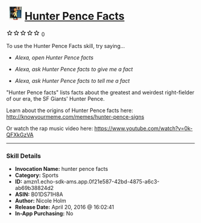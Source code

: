 # &nbsp;<img src="skill_icon" alt="Hunter Pence Facts icon" width="36"> [Hunter Pence Facts](http://alexa.amazon.com/#skills/amzn1.echo-sdk-ams.app.0f21e587-42bd-4875-a6c3-ab69b38824d2)
![0 stars](../../images/ic_star_border_black_18dp_1x.png)![0 stars](../../images/ic_star_border_black_18dp_1x.png)![0 stars](../../images/ic_star_border_black_18dp_1x.png)![0 stars](../../images/ic_star_border_black_18dp_1x.png)![0 stars](../../images/ic_star_border_black_18dp_1x.png) 0

To use the Hunter Pence Facts skill, try saying...

* *Alexa, open Hunter Pence facts*

* *Alexa, ask Hunter Pence facts to give me a fact*

* *Alexa, ask Hunter Pence facts to tell me a fact*

"Hunter Pence facts" lists facts about the greatest and weirdest right-fielder of our era, the SF Giants' Hunter Pence. 

Learn about the origins of Hunter Pence facts here: http://knowyourmeme.com/memes/hunter-pence-signs

Or watch the rap music video here: https://www.youtube.com/watch?v=0k-QFXkGzVA

***

### Skill Details

* **Invocation Name:** hunter pence facts
* **Category:** Sports
* **ID:** amzn1.echo-sdk-ams.app.0f21e587-42bd-4875-a6c3-ab69b38824d2
* **ASIN:** B01DS71H8A
* **Author:** Nicole Holm
* **Release Date:** April 20, 2016 @ 16:02:41
* **In-App Purchasing:** No
